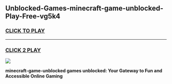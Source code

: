 
## Unblocked-Games-minecraft-game-unblocked-Play-Free-vg5k4
<h3>
<a href="https://premium76.site?title=minecraft-game-unblocked&ref=15A">CLICK TO PLAY</a></h3>
<hr>

<h3>
<a href="https://premium76.site?title=minecraft-game-unblocked&ref=15A">CLICK 2 PLAY</a>
  
</h3>

<a href="https://premium76.site?title=minecraft-game-unblocked&ref=15A"><img src="https://clearcache.store/games.png"></a>


**minecraft-game-unblocked games unblocked: Your Gateway to Fun and Accessible Online Gaming**
